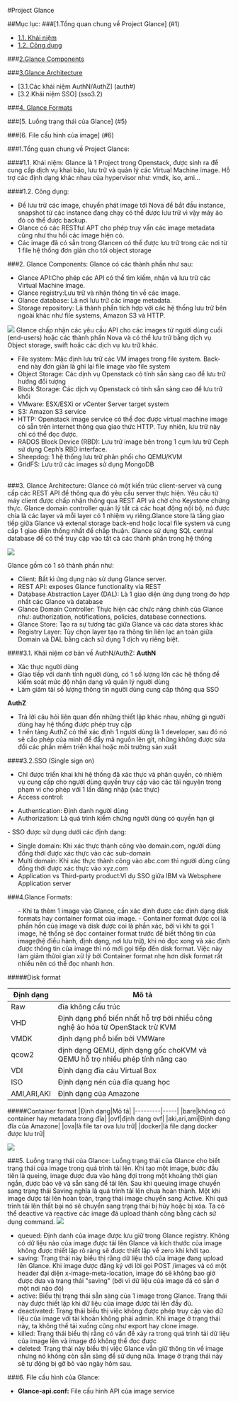 
#Project Glance

##Mục lục:
###[1.Tổng quan chung về Project Glance] (#1)
- [1.1. Khái niệm](#1.1)
- [1.2. Công dụng](#1.2)
	
###[2.Glance Components](#2)

###[3.Glance Architecture](#3)
- [3.1.Các khái niệm AuthN/AuthZ] (auth#)
- [3.2.Khái niệm SSO] (sso3.2)

###[4. Glance Formats](#4)

###[5. Luồng trạng thái của Glance] (#5)

###[6. File cấu hình của image] (#6)


<a name="1"></a>
###1.Tổng quan chung về Project Glance:

<a name="1.1"></a>
####1.1. Khái niệm:
Glance là 1 Project trong Openstack, được sinh ra để cung cấp dịch vụ khai báo, lưu trữ và quản lý các Virtual Machine image. Hỗ trợ các định dạng khác nhau của hypervisor như: vmdk, iso, ami...

<a name="1.2"></a>
####1.2. Công dụng:
<ul>
	<li> Để lưu trữ các image, chuyển phát image tới Nova để bắt đầu instance, snapshot từ các instance đang chạy có thể được lưu trữ vì vậy máy ảo đó có thể được backup.</li>
	<li>Glance có các RESTful APT cho phép truy vấn các image metadata cũng như thu hồi các image hiện có.</li>
	 <li>Các image đã có sẵn trong Glancen có thể được lưu trữ trong các nơi từ 1 file hệ thống đơn giản cho tói object storage</li>
</ul>	
<a name ="2"></a>
###2. Glance Components:
Glance có các thành phần như sau:
<ul>
		<li>Glance API:Cho phép các API có thể tìm kiếm, nhận và lưu trữ các Virtual Machine image.</li>
		<li>Glance registry:Lưu trữ và nhận thông tin về các image.</li>
		<li>Glance database: Là nơi lưu trữ các image metadata.</li>
		<li>Storage repository: Là thành phần tích hợp với các hệ thống lưu trữ bên ngoài khác như file systems, Amazon S3 và HTTP.</li>
</ul>
<img src="http://www.sparkmycloud.com/blog/wp-content/uploads/2016/01/Untitled-drawing2.png">
Glance chấp nhận các yêu cầu API cho các images từ người dùng cuối (end-users) hoặc các thành phần Nova và có thể lưu trữ bằng dịch vụ Object storage, swift hoặc các dịch vụ lưu trữ khác.

<ul>
	<li>File system: Mặc định lưu trữ các VM images trong file system. Back-end này đơn giản là ghi lại file image vào file system</li>
	<li>Object Storage: Các dịnh vụ Openstack có tính sẵn sàng cao để lưu trữ hướng đối tượng</li>
	<li>Block Storage: Các dịch vụ Openstack có tính sẵn sàng cao để lưu trữ khối</li>
	<li>VMware: ESX/ESXi or vCenter Server target system</li>
	<li>S3: Amazon S3 service</li>
	<li>HTTP: Openstack image service có thể đọc được virtual machine image có sẵn trên internet thông qua giao thức HTTP. Tuy nhiên, lưu trữ này chỉ có thể đọc được.</li>
	<li>RADOS Block Device (RBD): Lưu trữ image bên trong 1 cụm lưu trữ Ceph sử dụng Ceph’s RBD interface.</li>
	<li>Sheepdog: 1 hệ thống lưu trữ phân phối cho QEMU/KVM</li>
	<li>GridFS: Lưu trữ các images sử dụng MongoDB</li>
</ul>

<a name ="3"></a>	
###3. Glance Architecture:
Glance có một kiến trúc client-server và cung cấp các REST API để thông qua đó yêu cầu server thực hiện. Yêu cầu từ máy client được chấp nhận thông qua REST API và chờ cho Keystone chứng thực. Glance domain controller quản lý tất cả các hoạt động nội bộ, nó được chia là các layer và mỗi layer có 1 nhiệm vụ riêng.Glance store là tầng giao tiếp giữa Glance và extenal storage back-end hoặc local file system và cung cấp 1 giao diện thống nhất để chấp thuận. Glance sử dụng SQL central database để có thể truy cập vào tất cả các thành phần trong hệ thống 

<img src="http://www.sparkmycloud.com/blog/wp-content/uploads/2016/01/Untitled-drawing11.png">

Glance gồm có 1 sô thành phần như:

<ul>
	<li>Client: Bất kì ứng dụng nào sử dụng Glance server.</li>
	<li>REST API: exposes Glance functionality via REST</li>
	<li>Database Abstraction Layer (DAL): Là 1 giao diện ứng dụng trong đo hợp nhất các Glance và database</li>
	<li>Glance Domain Controller: Thực hiện các chức năng chính của Glance như: authorization, notifications, policies, database connections.</li>
	<li>Glance Store: Tạo ra sự tương tác giữa Glance và các data stores khác</li>
	<li>Registry Layer: Tùy chọn layer tạo ra thông tin liên lạc an toàn giữa Domain và DAL bằng cách sử dụng 1 dịch vụ riêng biệt.</li>
</ul>

<a name="3.1"></a>
####3.1. Khái niệm cơ bản về AuthN/AuthZ:
**AuthN**
- Xác thực người dùng
- Giao tiếp với danh tính người dùng, có 1 số lượng lớn các hệ thống để kiểm soát mức độ nhận dạng và quản lý người dùng
- Làm giảm tải số lượng thông tin người dùng cung cấp thông qua SSO

**AuthZ**
- Trả lời câu hỏi liên quan đến những thiết lập khác nhau, những gì người dùng hay hệ thống được phép truy cập
- 1 nền tảng AuthZ có thể xác định 1 người dùng là 1 developer, sau đó nó sẽ cấo phép của mình để đẩy mã nguồn lên git, những không được sửa đổi các phần mềm triển khai hoặc môi trường sản xuất


<a name="3.2"></a>
####3.2.SSO (Single sign on)
- Chỉ được triển khai khi hệ thống đã xác thực và phân quyền, có nhiệm vụ cung cấp cho người dùng quyền truy cập vào các tài nguyên trong phạm vi cho phép với 1 lần đăng nhập (xác thực)
- Access control:
<ul>
<li>Authentication: Định danh người dùng</li>
<li>Authorization: Là quá trình kiểm chứng người dùng có quyền hạn gì</li>
</ul>
- SSO được sử dụng dưới các định dạng:
<ul>
<li>Single domain: Khi xác thực thành công vào domain.com, người dùng đồng thời được xác thực vào các sub-domain</li>
<li>Multi domain: Khi xác thực thành công vào abc.com thì người dùng cũng đồng thời được xác thực vào xyz.com</li>
<li>Application vs Third-party product:Ví dụ SSO giữa IBM và Websphere Application server</li>
</ul>

<a name="4"></a>

###4.Glance Formats:
<ul>
- Khi ta thêm 1 image vào Glance, cần xác định được các định dạng disk formats hay container format của image.
- Container format được coi là phần hồn của image và disk được coi là phần xác, bởi vì khi ta gọi 1 image, hệ thống sẽ đọc container format trước để biết thông tin của image(hệ điều hành, định dạng, nơi lưu trữ), khi nó đọc xong và xác định được thông tin của image thì nó mới gọi tiếp đến disk format. Việc này làm giảm thừoi gian xử lý bởi Container format nhẹ hơn disk format rất nhiều nên có thể đọc nhanh hơn.
</ul>

#####Disk format

|Định dạng|Mô tả|
|---------|-----|
|Raw|đĩa không cấu trúc|
|VHD|Định dạng phổ biến nhất hỗ trợ bởi nhiều công nghệ ảo hóa từ OpenStack trừ KVM
|VMDK|định dạng phổ biến bởi VMWare|
|qcow2|định dạng QEMU, định dạng gốc choKVM và QEMU hỗ trọ nhiều phép tính nâng cao|
|VDI|Định dạng đĩa cảu Virtual Box|
|ISO|Định dạng nén của đĩa quang học|
|AMI,ARI,AKI|Định dạng của Amazone|	

#####Container format
|Định dạng|Mô tả|
|---------|-----|
|bare|không có container hay metadata trong đĩa|
|ovf|định dạng ovf|
|aki,ari,ami|Định dạng đĩa của Amazone|
|ova|là file tar ova lưu trữ|
|docker|là file dạng docker được lưu trữ|

<img src="http://www.sparkmycloud.com/blog/wp-content/uploads/2016/01/snapshot5.png">

<a name="5"></a>
###5. Luồng trạng thái của Glance:
Luồng trạng thái của Glance cho biết trạng thái của image trong quá trình tải lên. Khi tạo một image, bước đầu tiên là queing, image được đưa vào hàng đợi trong một khoảng thời gian ngắn, được bảo vệ và sẵn sàng để tải lên. Sau khi queuing image chuyển sang trạng thái Saving nghĩa là quá trình tải lên chưa hoàn thành. Một khi image được tải lên hoàn toàn, trạng thái image chuyển sang Active. Khi quá trình tải lên thất bại nó sẽ chuyển sang trạng thái bị hủy hoặc bị xóa. Ta có thể deactive và reactive các image đã upload thành công bằng cách sử dụng command. 
<img src="http://www.sparkmycloud.com/blog/wp-content/uploads/2016/01/Untitled-drawing1.jpg">
<ul>
<li>queued: Định danh của image được lưu giữ trong Glance registry. Không có dữ liệu nào của image được tải lên Glance và kích thước của image không được thiết lập rõ ràng sẽ được thiết lập về zero khi khởi tạo.</li>
<li>saving: Trạng thái này biểu thị rằng dữ liệu thô của image đang upload lên Glance. Khi image được đăng ký với lời gọi POST /images và có một header đại diện x-image-meta-location, image đó sẽ không bao giờ được đưa và trạng thái "saving" (bởi vì dữ liệu của image đã có sẵn ở một nơi nào đó)</li>
<li>active: Biểu thị trạng thái sẵn sàng của 1 image trong Glance. Trạng thái này được thiết lập khi dữ liệu của image được tải lên đầy đủ.</li>
<li>deactivated: Trạng thái biểu thị việc không được phép truy cập vào dữ liệu của image với tài khoản không phải admin. Khi image ở trạng thái này, ta không thể tải xuống cũng như export hay clone image.</li>
<li>killed: Trạng thái biểu thị rằng có vấn đề xảy ra trong quá trình tải dữ liệu của image lên và image đó không thể đọc được</li>
<li>deleted: Trạng thái này biểu thị việc Glance vẫn giữ thông tin về image nhưng nó không còn sẵn sàng để sử dụng nữa. Image ở trạng thái này sẽ tự động bị gỡ bỏ vào ngày hôm sau.</li>
</ul>
<a name="6"></a>
###6. File cấu hình của Glance:

<ul>
<li><b>Glance-api.conf:</b>
File cấu hình API của image service
</li>






	

	









